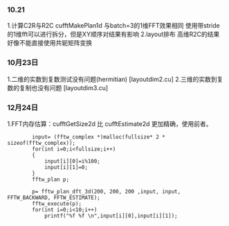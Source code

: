 ### 10.21
1.计算C2R与R2C
cufftMakePlan1d 与batch=3的1维FFT效果相同
使用带stride的1维fft可以进行拆分，但是XY顺序对结果有影响
2.layout排布
高维R2C的结果好像不能直接使用共轭矩阵变换

### 10月23日
1.二维的实数到复数测试没有问题(hermitian) [layoutdim2.cu]
2.三维的实数到复数的复制也没有问题 [layoutdim3.cu]


### 12月24日
1.FFT内存估算：cufftGetSize2d 比 cufftEstimate2d 更加精确，使用前者。



			input= (fftw_complex *)malloc(fullsize* 2 * sizeof(fftw_complex));
			for(int i=0;i<fullsize;i++)
			{
				input[i][0]=i%100;
				input[i][1]=0;
			}
			fftw_plan p;

			p= fftw_plan_dft_3d(200, 200, 200 ,input, input, FFTW_BACKWARD, FFTW_ESTIMATE);
			fftw_execute(p);
			for(int i=0;i<10;i++)
				printf("%f %f \n",input[i][0],input[i][1]);
